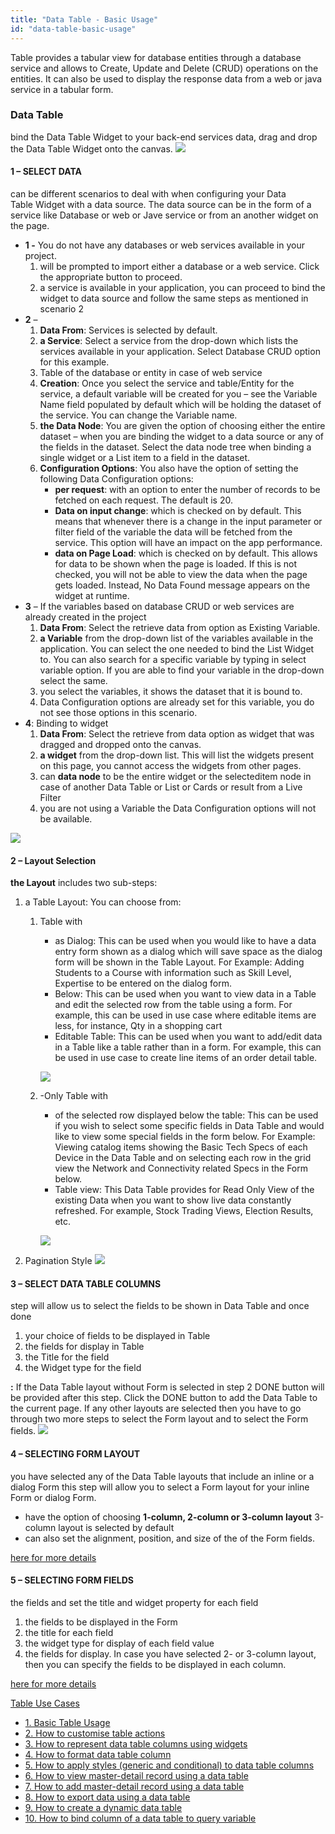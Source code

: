 ```yaml
---
title: "Data Table - Basic Usage"
id: "data-table-basic-usage"
---
```


Table provides a tabular view for database entities through a database service and allows to Create, Update and Delete (CRUD) operations on the entities. It can also be used to display the response data from a web or java service in a tabular form.

### Data Table

bind the Data Table Widget to your back-end services data, drag and drop the Data Table Widget onto the canvas. [![](../assets/dt_sel.png)](../assets/dt_sel.png)

#### 1 – SELECT DATA

can be different scenarios to deal with when configuring your Data Table Widget with a data source. The data source can be in the form of a service like Database or web or Jave service or from an another widget on the page.

- **1 -** You do not have any databases or web services available in your project.
    1. will be prompted to import either a database or a web service. Click the appropriate button to proceed.
    2. a service is available in your application, you can proceed to bind the widget to data source and follow the same steps as mentioned in scenario 2
- **2** –
    1. **Data From**: Services is selected by default.
    2. **a Service**: Select a service from the drop-down which lists the services available in your application. Select Database CRUD option for this example.
    3. Table of the database or entity in case of web service
    4. **Creation**: Once you select the service and table/Entity for the service, a default variable will be created for you – see the Variable Name field populated by default which will be holding the dataset of the service. You can change the Variable name.
    5. **the Data Node**: You are given the option of choosing either the entire dataset – when you are binding the widget to a data source or any of the fields in the dataset. Select the data node tree when binding a single widget or a List item to a field in the dataset.
    6. **Configuration Options**: You also have the option of setting the following Data Configuration options:
        - **per request**: with an option to enter the number of records to be fetched on each request. The default is 20.
        - **Data on input change**: which is checked on by default. This means that whenever there is a change in the input parameter or filter field of the variable the data will be fetched from the service. This option will have an impact on the app performance.
        - **data on Page Load**: which is checked on by default. This allows for data to be shown when the page is loaded. If this is not checked, you will not be able to view the data when the page gets loaded. Instead, No Data Found message appears on the widget at runtime.
- **3** – If the variables based on database CRUD or web services are already created in the project
    1. **Data From**: Select the retrieve data from option as Existing Variable.
    2. **a Variable** from the drop-down list of the variables available in the application. You can select the one needed to bind the List Widget to. You can also search for a specific variable by typing in select variable option. If you are able to find your variable in the drop-down select the same.
    3. you select the variables, it shows the dataset that it is bound to.
    4. Data Configuration options are already set for this variable, you do not see those options in this scenario.
- **4**: Binding to widget
    1. **Data From**: Select the retrieve from data option as widget that was dragged and dropped onto the canvas.
    2. **a widget** from the drop-down list. This will list the widgets present on this page, you cannot access the widgets from other pages.
    3. can **data node** to be the entire widget or the selecteditem node in case of another Data Table or List or Cards or result from a Live Filter
    4. you are not using a Variable the Data Configuration options will not be available.

[![](../assets/dt_data.png)](../assets/dt_data.png)

#### 2 – Layout Selection

**the Layout** includes two sub-steps:

1. a Table Layout: You can choose from:
    1. Table with
        
        - as Dialog: This can be used when you would like to have a data entry form shown as a dialog which will save space as the dialog form will be shown in the Table Layout. For Example: Adding Students to a Course with information such as Skill Level, Expertise to be entered on the dialog form.
        - Below: This can be used when you want to view data in a Table and edit the selected row from the table using a form. For example, this can be used in use case where editable items are less, for instance, Qty in a shopping cart
        - Editable Table: This can be used when you want to add/edit data in a Table like a table rather than in a form. For example, this can be used in use case to create line items of an order detail table.
        
        [![](../assets/dt_layout1.png)](../assets/dt_layout1.png)
    2. \-Only Table with
        
        - of the selected row displayed below the table: This can be used if you wish to select some specific fields in Data Table and would like to view some special fields in the form below. For Example: Viewing catalog items showing the Basic Tech Specs of each Device in the Data Table and on selecting each row in the grid view the Network and Connectivity related Specs in the Form below.
        - Table view: This Data Table provides for Read Only View of the existing Data when you want to show live data constantly refreshed. For example, Stock Trading Views, Election Results, etc.
        
        [![](../assets/dt_layout2.png)](../assets/dt_layout2.png)
2. Pagination Style [![](../assets/dt_pagin.png)](../assets/dt_pagin.png)

#### 3 – SELECT DATA TABLE COLUMNS

step will allow us to select the fields to be shown in Data Table and once done

1. your choice of fields to be displayed in Table
2. the fields for display in Table
3. the Title for the field
4. the Widget type for the field

**:** If the Data Table layout without Form is selected in step 2 DONE button will be provided after this step. Click the DONE button to add the Data Table to the current page. If any other layouts are selected then you have to go through two more steps to select the Form layout and to select the Form fields. [![](../assets/dt_fields.png)](../assets/dt_fields.png)

#### 4 – SELECTING FORM LAYOUT

you have selected any of the Data Table layouts that include an inline or a dialog Form this step will allow you to select a Form layout for your inline Form or dialog Form.

- have the option of choosing **1-column, 2-column or 3-column layout** 3-column layout is selected by default
- can also set the alignment, position, and size of the of the Form fields.

[here for more details](/learn/app-development/widgets/datalive/live-form/liveform-layouts/)

#### 5 – SELECTING FORM FIELDS

the fields and set the title and widget property for each field

1. the fields to be displayed in the Form
2. the title for each field
3. the widget type for display of each field value
4. the fields for display. In case you have selected 2- or 3-column layout, then you can specify the fields to be displayed in each column.

[here for more details](/learn/app-development/widgets/datalive/live-form/fields-configuration/)

[Table Use Cases](/learn/app-development/widgets/datalive/datatable/data-table-use-cases/)

- [1\. Basic Table Usage](/learn/app-development/widgets/datalive/datatable/data-table-basic-usage/)
- [2\. How to customise table actions](/learn/how-tos/data-table-actions/)
- [3\. How to represent data table columns using widgets](/learn/how-tos/data-table-widget-representations/)
- [4\. How to format data table column](/learn/how-tos/data-table-format/)
- [5\. How to apply styles (generic and conditional) to data table columns](/learn/how-tos/data-table-styling/)
- [6\. How to view master-detail record using a data table](/learn/how-tos/view-master-detail-data-records-using-data-table/)
- [7\. How to add master-detail record using a data table](/learn/how-tos/add-master-detail-records-using-data-table/)
- [8\. How to export data using a data table](/learn/how-tos/export-data-data-table/)
- [9\. How to create a dynamic data table](/learn/how-tos/dynamic-data-tables/)
- [10\. How to bind column of a data table to query variable](/learn/how-tos/data-table-column-bound-query/)
